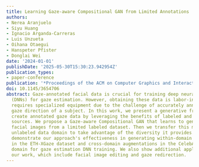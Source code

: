 ```yaml
---
title: Learning Gaze-aware Compositional GAN from Limited Annotations
authors:
- Nerea Aranjuelo
- Siyu Huang
- Ignacio Arganda-Carreras
- Luis Unzueta
- Oihana Otaegui
- Hanspeter Pfister
- Donglai Wei
date: '2024-01-01'
publishDate: '2025-05-30T15:30:23.942954Z'
publication_types:
- paper-conference
publication: '*Proceedings of the ACM on Computer Graphics and Interactive Techniques*'
doi: 10.1145/3654706
abstract: Gaze-annotated facial data is crucial for training deep neural networks
  (DNNs) for gaze estimation. However, obtaining these data is labor-intensive and
  requires specialized equipment due to the challenge of accurately annotating the
  gaze direction of a subject. In this work, we present a generative framework to
  create annotated gaze data by leveraging the benefits of labeled and unlabeled data
  sources. We propose a Gaze-aware Compositional GAN that learns to generate annotated
  facial images from a limited labeled dataset. Then we transfer this model to an
  unlabeled data domain to take advantage of the diversity it provides. Experiments
  demonstrate our approach's effectiveness in generating within-domain image augmentations
  in the ETH-XGaze dataset and cross-domain augmentations in the CelebAMask-HQ dataset
  domain for gaze estimation DNN training. We also show additional applications of
  our work, which include facial image editing and gaze redirection.
---
```

